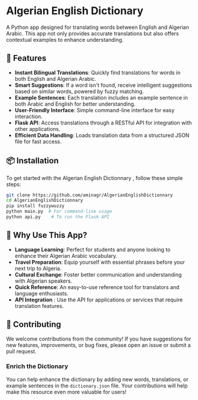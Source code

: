 # Algerian English Dictionary 

A Python app designed for translating words between English and Algerian Arabic. This app not only provides accurate translations but also offers contextual examples to enhance understanding.

## 🚀 Features

- **Instant Bilingual Translations**: Quickly find translations for words in both English and Algerian Arabic.
- **Smart Suggestions**: If a word isn't found, receive intelligent suggestions based on similar words, powered by fuzzy matching.
- **Example Sentences**: Each translation includes an example sentence in both Arabic and English for better understanding. 
- **User-Friendly Interface**: Simple command-line interface for easy interaction.
- **Flask API**: Access translations through a RESTful API for integration with other applications.
- **Efficient Data Handling**: Loads translation data from a structured JSON file for fast access.

## 📦 Installation

To get started with the Algerian English Dictionnary , follow these simple steps:


   ```bash
   git clone https://github.com/aminagr/AlgerianEnglishDictionnary
   cd AlgerianEnglishDictionnary
   pip install fuzzywuzzy
   python main.py  # For command-line usage
   python api.py    # To run the Flask API
  ```
## 🌟 Why Use This App?

- **Language Learning**: Perfect for students and anyone looking to enhance their Algerian Arabic vocabulary.
- **Travel Preparation**: Equip yourself with essential phrases before your next trip to Algeria.
- **Cultural Exchange**: Foster better communication and understanding with Algerian speakers.
- **Quick Reference**: An easy-to-use reference tool for translators and language enthusiasts.
- **API Integration** : Use the API for applications or services that require translation features.
## 🤝 Contributing

We welcome contributions from the community! If you have suggestions for new features, improvements, or bug fixes, please open an issue or submit a pull request.

### Enrich the Dictionary
You can help enhance the dictionary by adding new words, translations, or example sentences in the `dictionary.json` file. Your contributions will help make this resource even more valuable for users!

